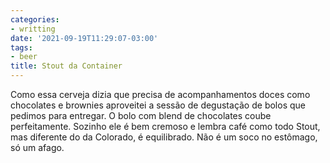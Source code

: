 ```yaml
---
categories:
- writting
date: '2021-09-19T11:29:07-03:00'
tags:
- beer
title: Stout da Container
---
```


Como essa cerveja dizia que precisa de acompanhamentos doces como chocolates e brownies aproveitei a sessão de degustação de bolos que pedimos para entregar. O bolo com blend de chocolates coube perfeitamente. Sozinho ele é bem cremoso e lembra café como todo Stout, mas diferente do da Colorado, é equilibrado. Não é um soco no estômago, só um afago.